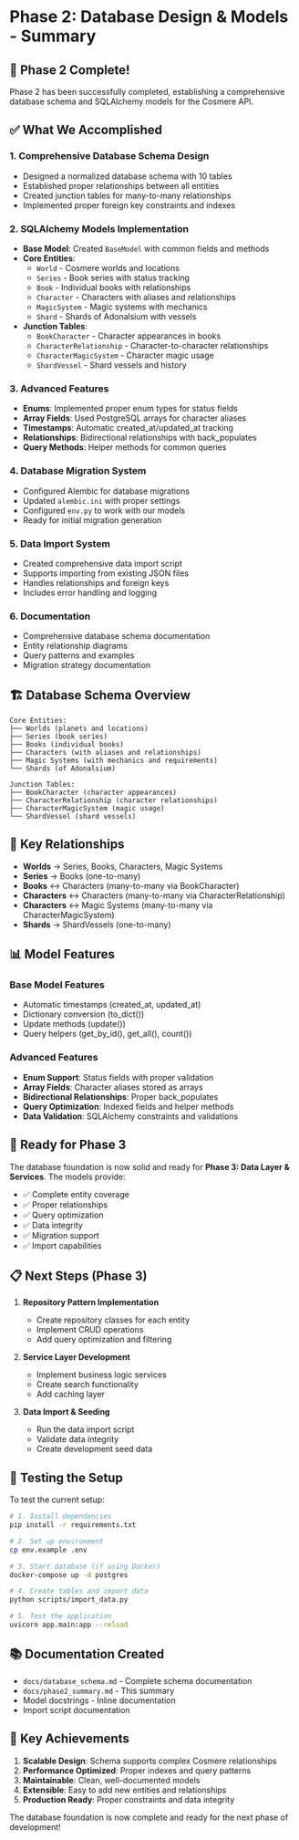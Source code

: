 # Phase 2: Database Design & Models - Summary

## 🎉 Phase 2 Complete!

Phase 2 has been successfully completed, establishing a comprehensive database schema and SQLAlchemy models for the Cosmere API.

## ✅ What We Accomplished

### 1. **Comprehensive Database Schema Design**
- Designed a normalized database schema with 10 tables
- Established proper relationships between all entities
- Created junction tables for many-to-many relationships
- Implemented proper foreign key constraints and indexes

### 2. **SQLAlchemy Models Implementation**
- **Base Model**: Created `BaseModel` with common fields and methods
- **Core Entities**: 
  - `World` - Cosmere worlds and locations
  - `Series` - Book series with status tracking
  - `Book` - Individual books with relationships
  - `Character` - Characters with aliases and relationships
  - `MagicSystem` - Magic systems with mechanics
  - `Shard` - Shards of Adonalsium with vessels
- **Junction Tables**:
  - `BookCharacter` - Character appearances in books
  - `CharacterRelationship` - Character-to-character relationships
  - `CharacterMagicSystem` - Character magic usage
  - `ShardVessel` - Shard vessels and history

### 3. **Advanced Features**
- **Enums**: Implemented proper enum types for status fields
- **Array Fields**: Used PostgreSQL arrays for character aliases
- **Timestamps**: Automatic created_at/updated_at tracking
- **Relationships**: Bidirectional relationships with back_populates
- **Query Methods**: Helper methods for common queries

### 4. **Database Migration System**
- Configured Alembic for database migrations
- Updated `alembic.ini` with proper settings
- Configured `env.py` to work with our models
- Ready for initial migration generation

### 5. **Data Import System**
- Created comprehensive data import script
- Supports importing from existing JSON files
- Handles relationships and foreign keys
- Includes error handling and logging

### 6. **Documentation**
- Comprehensive database schema documentation
- Entity relationship diagrams
- Query patterns and examples
- Migration strategy documentation

## 🏗️ Database Schema Overview

```
Core Entities:
├── Worlds (planets and locations)
├── Series (book series)
├── Books (individual books)
├── Characters (with aliases and relationships)
├── Magic Systems (with mechanics and requirements)
└── Shards (of Adonalsium)

Junction Tables:
├── BookCharacter (character appearances)
├── CharacterRelationship (character relationships)
├── CharacterMagicSystem (magic usage)
└── ShardVessel (shard vessels)
```

## 🔗 Key Relationships

- **Worlds** → Series, Books, Characters, Magic Systems
- **Series** → Books (one-to-many)
- **Books** ↔ Characters (many-to-many via BookCharacter)
- **Characters** ↔ Characters (many-to-many via CharacterRelationship)
- **Characters** ↔ Magic Systems (many-to-many via CharacterMagicSystem)
- **Shards** → ShardVessels (one-to-many)

## 📊 Model Features

### Base Model Features
- Automatic timestamps (created_at, updated_at)
- Dictionary conversion (to_dict())
- Update methods (update())
- Query helpers (get_by_id(), get_all(), count())

### Advanced Features
- **Enum Support**: Status fields with proper validation
- **Array Fields**: Character aliases stored as arrays
- **Bidirectional Relationships**: Proper back_populates
- **Query Optimization**: Indexed fields and helper methods
- **Data Validation**: SQLAlchemy constraints and validations

## 🚀 Ready for Phase 3

The database foundation is now solid and ready for **Phase 3: Data Layer & Services**. The models provide:

- ✅ Complete entity coverage
- ✅ Proper relationships
- ✅ Query optimization
- ✅ Data integrity
- ✅ Migration support
- ✅ Import capabilities

## 📋 Next Steps (Phase 3)

1. **Repository Pattern Implementation**
   - Create repository classes for each entity
   - Implement CRUD operations
   - Add query optimization and filtering

2. **Service Layer Development**
   - Implement business logic services
   - Create search functionality
   - Add caching layer

3. **Data Import & Seeding**
   - Run the data import script
   - Validate data integrity
   - Create development seed data

## 🧪 Testing the Setup

To test the current setup:

```bash
# 1. Install dependencies
pip install -r requirements.txt

# 2. Set up environment
cp env.example .env

# 3. Start database (if using Docker)
docker-compose up -d postgres

# 4. Create tables and import data
python scripts/import_data.py

# 5. Test the application
uvicorn app.main:app --reload
```

## 📚 Documentation Created

- `docs/database_schema.md` - Complete schema documentation
- `docs/phase2_summary.md` - This summary
- Model docstrings - Inline documentation
- Import script documentation

## 🎯 Key Achievements

1. **Scalable Design**: Schema supports complex Cosmere relationships
2. **Performance Optimized**: Proper indexes and query patterns
3. **Maintainable**: Clean, well-documented models
4. **Extensible**: Easy to add new entities and relationships
5. **Production Ready**: Proper constraints and data integrity

The database foundation is now complete and ready for the next phase of development! 